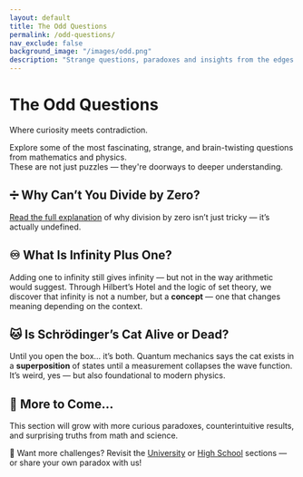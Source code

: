 ```yaml
---
layout: default
title: The Odd Questions
permalink: /odd-questions/
nav_exclude: false
background_image: "/images/odd.png"
description: "Strange questions, paradoxes and insights from the edges of mathematics and physics."
---
```


<h1>The Odd Questions</h1>

<div class="content-box">
  Where curiosity meets contradiction.

  Explore some of the most fascinating, strange, and brain-twisting questions from mathematics and physics.  
  These are not just puzzles — they're doorways to deeper understanding.
</div>

<div class="content-box">
  <h2>➗ Why Can’t You Divide by Zero?</h2>
  <p>
    <a href="/odd/divide-by-zero/">Read the full explanation</a> of why division by zero isn’t just tricky — it’s actually undefined.
  </p>
</div>

<div class="content-box">
  <h2>♾️ What Is Infinity Plus One?</h2>
  <p>
    Adding one to infinity still gives infinity — but not in the way arithmetic would suggest.  
    Through Hilbert’s Hotel and the logic of set theory, we discover that infinity is not a number, but a <strong>concept</strong> — one that changes meaning depending on the context.
  </p>
</div>

<div class="content-box">
  <h2>🐱 Is Schrödinger’s Cat Alive or Dead?</h2>
  <p>
    Until you open the box... it’s both.  
    Quantum mechanics says the cat exists in a <strong>superposition</strong> of states until a measurement collapses the wave function.  
    It’s weird, yes — but also foundational to modern physics.
  </p>
</div>

<div class="content-box">
  <h2>🔮 More to Come...</h2>
  <p>
    This section will grow with more curious paradoxes, counterintuitive results, and surprising truths from math and science.
  </p>
</div>

<div class="content-box">
  <p>
    📎 Want more challenges? Revisit the <a href="/university/">University</a> or <a href="/high-school/">High School</a> sections — or share your own paradox with us!
  </p>
</div>
